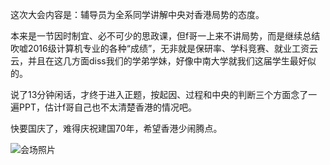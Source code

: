 这次大会内容是：辅导员为全系同学讲解中央对香港局势的态度。

本来是一节因时制宜、必不可少的思政课，但f哥一上来不讲局势，而是继续总结吹嘘2016级计算机专业的各种“成绩”，无非就是保研率、学科竞赛、就业工资云云，并且在这几方面diss我们的学弟学妹，好像中南大学就我们这届学生最好似的。

说了13分钟闲话，才终于进入正题，按起因、过程和中央的判断三个方面念了一遍PPT，估计f哥自己也不太清楚香港的情况吧。

快要国庆了，难得庆祝建国70年，希望香港少闹腾点。

![会场照片](https://s2.ax1x.com/2019/09/23/uiOhJP.md.jpg)